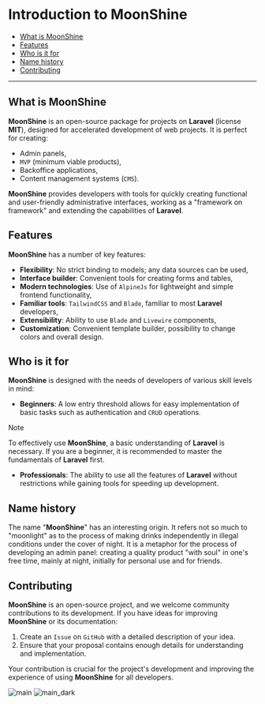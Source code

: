 # Introduction to MoonShine

- [What is MoonShine](#what-is-moonshine)
- [Features](#features)
- [Who is it for](#who-is-it-for)
- [Name history](#name-history)
- [Contributing](#contributing)

---

<a name="what-is-moonshine"></a>
## What is MoonShine

**MoonShine** is an open-source package for projects on **Laravel** (license **MIT**), designed for accelerated development of web projects. It is perfect for creating:

- Admin panels,
- `MVP` (minimum viable products),
- Backoffice applications,
- Content management systems (`CMS`).

**MoonShine** provides developers with tools for quickly creating functional and user-friendly administrative interfaces, working as a "framework on framework" and extending the capabilities of **Laravel**.

<a name="features"></a>
## Features

**MoonShine** has a number of key features:

- **Flexibility**: No strict binding to models; any data sources can be used,
- **Interface builder**: Convenient tools for creating forms and tables,
- **Modern technologies**: Use of `AlpineJs` for lightweight and simple frontend functionality,
- **Familiar tools**: `TailwindCSS` and `Blade`, familiar to most **Laravel** developers,
- **Extensibility**: Ability to use `Blade` and `Livewire` components,
- **Customization**: Convenient template builder, possibility to change colors and overall design.

<a name="who-is-it-for"></a>
## Who is it for

**MoonShine** is designed with the needs of developers of various skill levels in mind:

- **Beginners**: A low entry threshold allows for easy implementation of basic tasks such as authentication and `CRUD` operations.

> [!NOTE]
> To effectively use **MoonShine**, a basic understanding of **Laravel** is necessary. If you are a beginner, it is recommended to master the fundamentals of **Laravel** first.

- **Professionals**: The ability to use all the features of **Laravel** without restrictions while gaining tools for speeding up development.

<a name="name-history"></a>
## Name history

The name "**MoonShine**" has an interesting origin. It refers not so much to "moonlight" as to the process of making drinks independently in illegal conditions under the cover of night. It is a metaphor for the process of developing an admin panel: creating a quality product "with soul" in one's free time, mainly at night, initially for personal use and for friends.

<a name="contributing"></a>
## Contributing

**MoonShine** is an open-source project, and we welcome community contributions to its development. If you have ideas for improving **MoonShine** or its documentation:

1. Create an `Issue` on `GitHub` with a detailed description of your idea.
2. Ensure that your proposal contains enough details for understanding and implementation.

Your contribution is crucial for the project's development and improving the experience of using **MoonShine** for all developers.

![main](https://raw.githubusercontent.com/moonshine-software/doc/3.x/resources/screenshots/main.png#light)
![main_dark](https://raw.githubusercontent.com/moonshine-software/doc/3.x/resources/screenshots/main_dark.png#dark)
